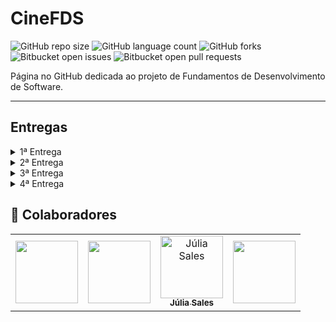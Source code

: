 # CineFDS
![GitHub repo size](https://img.shields.io/github/repo-size/julsales/cinema-fds?style=for-the-badge)
![GitHub language count](https://img.shields.io/github/languages/count/julsales/cinema-fds?style=for-the-badge)
![GitHub forks](https://img.shields.io/github/forks/julsales/cinema-fds?style=for-the-badge)
![Bitbucket open issues](https://img.shields.io/bitbucket/issues/julsales/cinema-fds?style=for-the-badge)
![Bitbucket open pull requests](https://img.shields.io/bitbucket/pr-raw/julsales/cinema-fds?style=for-the-badge)

Página no GitHub dedicada ao projeto de Fundamentos de Desenvolvimento de Software.

---

## Entregas

<details>
  <summary>1ª Entrega</summary>
  
  - [Página no Jira](https://juliasales.atlassian.net/jira/software/projects/PCF/boards/2)
  - [Protótipo Lo-Fi](https://www.figma.com/file/Ms5aUXSnImGqW7S97h7m92/Wireframe-Template-(Community)?type=design&node-id=0%3A1&mode=design&t=v2NZ8sR463NZwdIk-1)
  - [Screencast](https://www.youtube.com/watch?v=KBGdFhLl5QU) *(Abrir com e-mail institucional)*
  - **Backlog:**  
    ![Backlog](Imagens/Backlog.jpg)
  - **Quadro:**  
    ![Quadro](Imagens/Quadro.jpeg)
</details>

<details>
  <summary>2ª Entrega</summary>
  
  - **Instruções de Uso:**
    - Instale os pacotes do `requirements.txt`
    - Execute: `python manage.py runserver`
    - Acesse `/admin/` para gerenciar o sistema
    - Crie um superusuário para realizar modificações
  - [Diagrama de Atividades](https://lucid.app/lucidchart/bb251b89-9408-4094-92cf-37d2f4fcab6e/edit?viewport_loc=-10415%2C-6050%2C12296%2C4880%2C0_0&invitationId=inv_963f026a-c0bd-4bdf-bbd2-693fe5ce399d)
  - **Diagrama:**  
    ![ImagemDiagrama](Imagens/Diagrama.jpg)
  - **Bug Tracker:**  
    ![Bugtracker](Imagens/BugTracker.jpg)
  - **Sprint e Histórias Implementadas:**  
    ![Sprint2](Imagens/Backlog2.jpg)
  - [Screencast 2ª Entrega](https://youtu.be/Rphdc2gDhM0)
</details>

<details>
  <summary>3ª Entrega</summary>
  
  - [Deployment na Azure](https://cinefds.azurewebsites.net)
  - **Credenciais:**
    - **Login:** `adm123`
    - **Senha:** `admin123`
  - **Diagrama Atualizado:**  
    ![ImagemDiagrama](Imagens/Diagrama2.jpg)
  - **Sprint e Histórias Implementadas:**  
    ![Sprint3](https://github.com/ZiicoB/cinema-fds/assets/142419446/51bd463d-cfdc-44ec-90bf-f42b347a22a4)
  - **Bug Tracker:**  
    ![BugTracker](https://github.com/ZiicoB/cinema-fds/assets/142419446/f7a2ab06-753a-497f-a9de-0f1a946844b5)
    ![BugTracker2](https://github.com/ZiicoB/cinema-fds/assets/142419446/78ded062-67c2-4ae5-a6e5-841b89b77002)
  - [Protótipo Lo-Fi](https://www.figma.com/file/Ms5aUXSnImGqW7S97h7m92/Wireframe-Template-(Community)?type=design&node-id=0%3A1&mode=design&t=v2NZ8sR463NZwdIk-1)
  - **Screencasts:**
    - [Azure](https://youtu.be/guMPy21XEss)
    - [Testes e CI/CD](https://youtu.be/RwNLcXC-mfY)
  - **Programação em Par:**
    - Relato disponível [aqui](https://docs.google.com/document/d/19zGnUU6alP4K4-cIQ1aMZvmV7GqcnomqHvNyMZZcX0Q/edit?usp=sharing)
</details>

<details>
  <summary>4ª Entrega</summary>
  
  - [Slides Apresentação Final](https://www.canva.com/design/DAGGxFwmEOE/5HSkTcgglxai1-aF04BkgQ/edit?utm_content=DAGGxFwmEOE&utm_campaign=designshare&utm_medium=link2&utm_source=sharebutton)
  - [Protótipo Lo-Fi Atualizado](https://www.figma.com/file/Ms5aUXSnImGqW7S97h7m92/Wireframe-Template-(Community)?type=design&node-id=0%3A1&mode=design&t=v2NZ8sR463NZwdIk-1)
  - [Screencast Lo-Fi](https://www.youtube.com/watch?v=sNfzrNT9JnI)
  - **Screencasts:**
    - [Site](https://youtu.be/7zUDd9M8pe8)
    - [Testes e CI/CD](https://youtu.be/UoYZ18QsB14)
  - [Deployment na Azure](https://cinefds.azurewebsites.net)
  - **Página no Jira:**  
    ![Jira](https://github.com/julsales/cinema-fds/assets/142419446/bfcc42e4-6e4e-4824-b5e1-6596ab5aa5e8)
  - **Bug Tracker:**  
    ![BugTracker](https://github.com/julsales/cinema-fds/assets/142419446/5fa89b17-7a07-40d4-9f38-042f687d1100)
    ![BugTracker2](https://github.com/julsales/cinema-fds/assets/142419446/ac62bd9d-64b7-4669-bca5-e87b8444622e)
  - **Credenciais:**
    - **Admin:**
      - **Login:** `adm123`
      - **Senha:** `admin123`
    - **Usuário:**
      - **Login:** `123`
      - **Senha:** `123`
  - **Programação em Par:**
    - Relato disponível [aqui](https://docs.google.com/document/d/19zGnUU6alP4K4-cIQ1aMZvmV7GqcnomqHvNyMZZcX0Q/edit?usp=sharing)
  - **Diagrama da 4ª Entrega:**  
    ![Diagrama4](Imagens/Diagrama3.jpg)
  - **Resumo da 4ª Entrega:**
    - Correção e refinamento das histórias implementadas
    - Funcionalidades para usuários e administradores
</details>

## 🤝 Colaboradores


<table>
  <tr>
    <td align="center">
      <a href="https://github.com/">
        <img src="" width="100px;" alt=""/><br>
        <sub>
          <b></b>
        </sub>
      </a>
    </td>
    <td align="center">
      <a href="https://github.com/">
        <img src="" width="100px;" alt=""/><br>
        <sub>
          <b></b>
        </sub>
      </a>
    </td>
    <td align="center">
      <a href="https://github.com/julsales" >
        <img src="https://avatars.githubusercontent.com/u/142419446?v=4" width="100px;" alt="Júlia Sales"/><br>
        <sub>
          <b>Júlia Sales</b>
        </sub>
      </a>
    </td>
    <td align="center">
      <a href="https://github.com/" >
        <img src="" width="100px;" alt=""/><br>
        <sub>
          <b></b>
        </sub>
      </a>
    </td>
  </tr>
</table>


